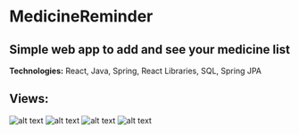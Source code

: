 # MedicineReminder
## Simple web app to add and see your medicine list

**Technologies:** React, Java, Spring, React Libraries, SQL, Spring JPA <br />

## Views:
![alt text](https://i.ibb.co/rpkzkx1/Obraz1.png)
![alt text](https://i.ibb.co/M57nTs1/Obraz2.png)
![alt text](https://i.ibb.co/S5Z1FfF/Obraz3.png)
![alt text](https://i.ibb.co/bH1xm0Z/Obraz4.png)

